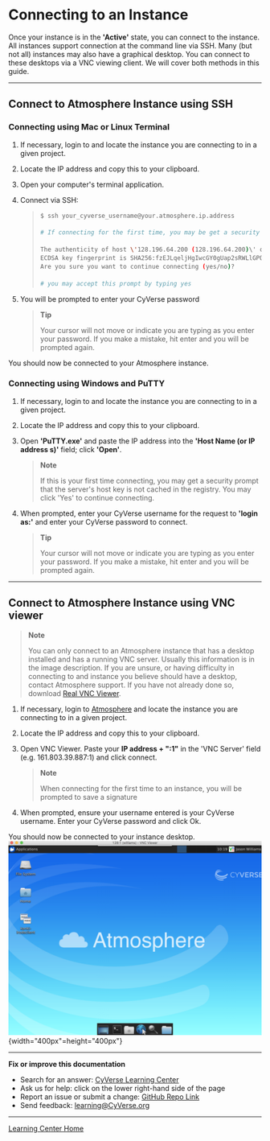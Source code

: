 # Connecting to an Instance

Once your instance is in the **'Active'** state, you can connect to the
instance. All instances support connection at the command line via SSH.
Many (but not all) instances may also have a graphical desktop. You can
connect to these desktops via a VNC viewing client. We will cover both
methods in this guide.

------------------------------------------------------------------------

## Connect to Atmosphere Instance using SSH

### Connecting using Mac or Linux Terminal

1.  If necessary, login to and locate the instance you are connecting to
    in a given project.

2.  Locate the IP address and copy this to your clipboard.

3.  Open your computer's terminal application.

4.  Connect via SSH:

    > ``` bash
    > $ ssh your_cyverse_username@your.atmosphere.ip.address
    >
    > # If connecting for the first time, you may be get a security prompt
    >
    > The authenticity of host \'128.196.64.200 (128.196.64.200)\' can\'t be established.
    > ECDSA key fingerprint is SHA256:fzEJLqeljHgIwcGY0gUap2sRWLlGPQwUVimhEgkJYBs.
    > Are you sure you want to continue connecting (yes/no)?
    >
    > # you may accept this prompt by typing yes
    > ```

5.  You will be prompted to enter your CyVerse password

    > **Tip**
    >
    > Your cursor will not move or indicate you are typing as you enter
    > your password. If you make a mistake, hit enter and you will be
    > prompted again.

You should now be connected to your Atmosphere instance.

### Connecting using Windows and PuTTY

1.  If necessary, login to and locate the instance you are connecting to
    in a given project.

2.  Locate the IP address and copy this to your clipboard.

3.  Open **'PuTTY.exe'** and paste the IP address into the **'Host Name (or
    IP address s)'** field; click **'Open'**.

    > **Note**
    >
    > If this is your first time connecting, you may get a security
    > prompt that the server's host key is not cached in the registry.
    > You may click 'Yes' to continue connecting.

4.  When prompted, enter your CyVerse username for the request to
    **'login as:'** and enter your CyVerse password to connect.

    > **Tip**
    >
    > Your cursor will not move or indicate you are typing as you enter
    > your password. If you make a mistake, hit enter and you will be
    > prompted again.

------------------------------------------------------------------------

## Connect to Atmosphere Instance using VNC viewer

> **Note**
> 
> You can only connect to an Atmosphere instance that has a desktop
> installed and has a running VNC server. Usually this information is in
> the image description. If you are unsure, or having difficulty in
> connecting to and instance you believe should have a desktop, contact
> Atmosphere support. If you have not already done so, download [Real VNC
> Viewer](https://www.realvnc.com/download/viewer/).

1.  If necessary, login to [Atmosphere](https://atmo.cyverse.org/application/dashboard) and locate the instance you are connecting to
    in a given project.
2.  Locate the IP address and copy this to your clipboard.
3.  Open VNC Viewer. Paste your **IP address + ":1"** in the 'VNC
    Server' field (e.g. 161.803.39.887:1) and click connect.

    > **Note**
    >
    > When connecting for the first time to an instance, you will be
    > prompted to save a signature
4.  When prompted, ensure your username entered is your CyVerse
    username. Enter your CyVerse password and click Ok.

You should now be connected to your instance desktop.
![vnc_desktop](./assets/atmosphere/vnc_desktop.png){width="400px"=height="400px"}

------------------------------------------------------------------------

**Fix or improve this documentation**

-   Search for an answer: [CyVerse Learning Center](https://learning.cyverse.org/en/latest/)
-   Ask us for help: click on the lower right-hand side of the page
-   Report an issue or submit a change: [GitHub Repo Link](https://github.com/CyVerse-learning-materials/atmosphere_guide/tree/mkdocs)
-   Send feedback: [learning@CyVerse.org](learning@CyVerse.org)

------------------------------------------------------------------------

[Learning Center Home](http://learning.cyverse.org/)